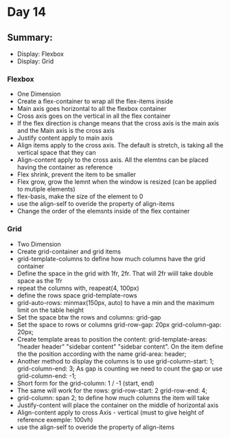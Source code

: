 # Day 14

## Summary: 
* Display: Flexbox
* Display: Grid

### Flexbox
* One Dimension
* Create a flex-container to wrap all the flex-items inside
* Main axis goes horizontal to all the flexbox container
* Cross axis goes on the vertical in all the flex container
* If the flex direction is change means that the cross axis is the main axis and the Main axis is the cross axis
* Justify content apply to main axis
* Align items apply to the cross axis. The default is stretch, is taking all the vertical space that they can
* Align-content apply to the cross axis. All the elemtns can be placed having the container as reference
* Flex shrink, prevent the item to be smaller
* Flex grow, grow the lemnt when the window is resized (can be applied to mutiple elements)
* flex-basis, make the size of the element to 0
* use the align-self to overide the property of align-items
* Change the order of the elemsnts inside of the flex container

### Grid
* Two Dimension
* Create grid-container and grid items
* grid-template-columns to define how much columns have the grid container
* Define the space in the grid with 1fr, 2fr. That will 2fr wiill take double space as the 1fr
* repeat the columns with, reapeat(4, 100px)
* define the rows space grid-template-rows
*  grid-auto-rows: minmax(150px, auto) to have a min and the maximum limit on the table height
*  Set the space btw the rows and columns: grid-gap
*  Set the space to rows or columns  grid-row-gap: 20px grid-column-gap: 20px;
*  Create template areas to position the content: grid-template-areas: "header header" "sidebar content" "sidebar content". On the item define the the position according with the name grid-area: header;
*  Another method to display the columns is to use grid-column-start: 1; grid-column-end: 3; As gap is counting we need to count the gap or use grid-column-end: -1;
* Short form for the grid-column: 1 / -1 (start, end)
* The same will work for the rows:  grid-row-start: 2 grid-row-end: 4;
* grid-column: span 2; to define how much columns the item will take
* Justify-content will place the container on the middle of horizontal axis
* Align-content apply to cross Axis - vertical (must to give height of reference exemple: 100vh)
* use the align-self to overide the property of align-items
